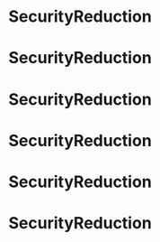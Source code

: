 # SecurityReduction
# SecurityReduction
# SecurityReduction
# SecurityReduction
# SecurityReduction
# SecurityReduction
